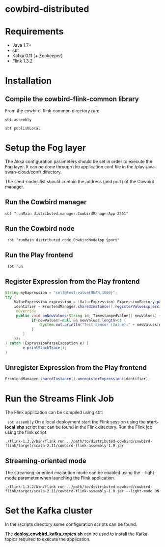 # cowbird-distributed
# Requirements
* Java 1.7+
* sbt
* Kafka 0.11 (+ Zookeeper)
* Flink 1.3.2

# Installation
## Compile the cowbird-flink-common library
From the cowbird-flink-common directory run:

`sbt assembly`

`sbt publishLocal`

# Setup the Fog layer
The Akka configuration parameters should be set in order to execute the Fog layer. It can be done through the application.conf file in the /play-java-swan-cloud/conf/ directory.

The seed-nodes list should contain the address (and port) of the Cowbird manager.

## Run the Cowbird manager
`sbt "runMain distributed.manager.CowbirdManagerApp 2551"`

## Run the Cowbird node
` sbt "runMain distributed.node.CowbirdNodeApp $port"`

## Run the Play frontend 
` sbt run`

## Register Expression from the Play frontend
```Java
String myExpression = "self@test:value{MEAN,1000}";
try {
    ValueExpression expression = (ValueExpression) ExpressionFactory.parse(myExpression);
    identifier = FrontendManager.sharedInstance().registerValueExpression(expression, new ValueExpressionListener() {
     @Override
     public void onNewValues(String id, TimestampedValue[] newValues) {
            if(newValues!=null && newValues.length>0) {
                System.out.println("Test Sensor (Value):" + newValues[newValues.length-1].toString());
            }
        }
    });
} catch (ExpressionParseException e) {
        e.printStackTrace();
}
```


## Unregister Expression from the Play frontend
```Java
FrontendManager.sharedInstance().unregisterExpression(identifier);
```

# Run the Streams Flink Job
The Flink application can be compiled using sbt:

` sbt assembly`
On a local deployment start the Flink session using the **start-local.shs** script that can be found in the Flink directory.
Run the Flink job using the flink script:

`./flink-1.3.2/bin/flink run ../path/to/distributed-cowbird/cowbird-flink/target/scala-2.11/cowbird-flink-assembly-1.0.jar`

## Streaming-oriented mode
The streaming-oriented evalaution mode can be enabled using the --light-mode parameter when launching the Flink application.

`./flink-1.3.2/bin/flink run ../path/to/distributed-cowbird/cowbird-flink/target/scala-2.11/cowbird-flink-assembly-1.0.jar --light-mode ON`

# Set the Kafka cluster
In the /scripts directory some configuration scripts can be found.
 
The **deploy_cowbird_kafka_topics.sh** can be used to install the Kafka topics required to execute the application.




